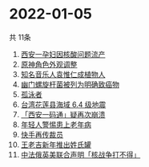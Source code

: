 # 2022-01-05
  共 11条

  <!-- BEGIN -->
  <!-- 最后更新时间:Wed Jan 05 2022 06:14:28 GMT+0000 (Coordinated Universal Time) -->
  1. [西安一孕妇因核酸问题流产](https://www.zhihu.com/search?q=西安孕妇)
1. [原神角色外观调整](https://www.zhihu.com/search?q=原神)
1. [知名音乐人袁惟仁成植物人](https://www.zhihu.com/search?q=袁惟仁)
1. [幽门螺旋杆菌被列为明确致癌物](https://www.zhihu.com/search?q=幽门螺旋杆菌)
1. [孤泳者](https://www.zhihu.com/search?q=孤泳者)
1. [台湾花莲县海域 6.4 级地震](https://www.zhihu.com/search?q=台湾地震)
1. [「西安一码通」疑再次崩溃](https://www.zhihu.com/search?q=西安一码通)
1. [年轻人警惕患上老年病](https://www.zhihu.com/search?q=令人心动的offer)
1. [快手再传裁员](https://www.zhihu.com/search?q=快手裁员)
1. [王老吉新年推出姓氏罐](https://www.zhihu.com/search?q=王老吉)
1. [中法俄英美联合声明「核战争打不得」](https://www.zhihu.com/search?q=五核武器国家发表联合声明)
  <!-- END -->
  